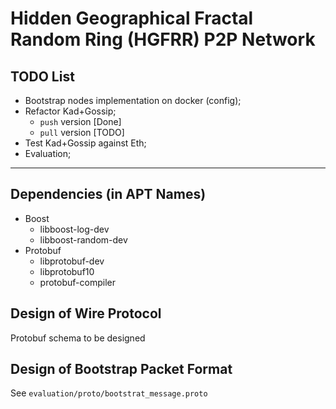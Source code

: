 # Hidden Geographical Fractal Random Ring (HGFRR) P2P Network

## TODO List

- Bootstrap nodes implementation on docker (config);
- Refactor Kad+Gossip;
	- `push` version [Done]
	- `pull` version [TODO]
- Test Kad+Gossip against Eth;
- Evaluation;

---

## Dependencies (in APT Names)
- Boost
	- libboost-log-dev
	- libboost-random-dev
- Protobuf
	- libprotobuf-dev
	- libprotobuf10
	- protobuf-compiler

## Design of Wire Protocol
Protobuf schema to be designed

## Design of Bootstrap Packet Format
See `evaluation/proto/bootstrat_message.proto`